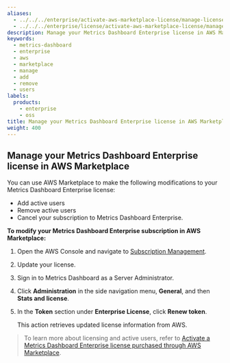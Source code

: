```yaml
---
aliases:
  - ../../../enterprise/activate-aws-marketplace-license/manage-license-in-aws-marketplace/
  - ../../../enterprise/license/activate-aws-marketplace-license/manage-license-in-aws-marketplace/
description: Manage your Metrics Dashboard Enterprise license in AWS Marketplace
keywords:
  - metrics-dashboard
  - enterprise
  - aws
  - marketplace
  - manage
  - add
  - remove
  - users
labels:
  products:
    - enterprise
    - oss
title: Manage your Metrics Dashboard Enterprise license in AWS Marketplace
weight: 400
---
```


## Manage your Metrics Dashboard Enterprise license in AWS Marketplace

You can use AWS Marketplace to make the following modifications to your Metrics Dashboard Enterprise license:

- Add active users
- Remove active users
- Cancel your subscription to Metrics Dashboard Enterprise.

**To modify your Metrics Dashboard Enterprise subscription in AWS Marketplace:**

1. Open the AWS Console and navigate to [Subscription Management](https://console.aws.amazon.com/marketplace/home/subscriptions#/subscriptions).

1. Update your license.

1. Sign in to Metrics Dashboard as a Server Administrator.

1. Click **Administration** in the side navigation menu, **General**, and then **Stats and license**.

1. In the **Token** section under **Enterprise License**, click **Renew token**.

   This action retrieves updated license information from AWS.

> To learn more about licensing and active users, refer to [Activate a Metrics Dashboard Enterprise license purchased through AWS Marketplace](../).
